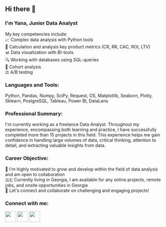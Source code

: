 ## Hi there 👋

### I'm Yana, Junior Data Analyst   

My key competencies include:    
📈 Сomplex data analysis with Python tools   
🔢 Calculation and analysis key product metrics (CR, RR, CAC, ROI, LTV)   
📊 Data visualization with BI-tools   
🔍 Working with databases using SQL-queries   
👥 Cohort analysis    
⚖️ A/B testing   

### Languages and Tools:   
Python, Pandas, Numpy, SciPy, Request, OS, Matplotlib, Seaborn, Plotly, Sklearn, PostgreSQL, Tableau, Power BI, DataLens   

### Professional Summary:
I'm currently working as a freelance Data Analyst. Throughout my experience, encompassing both learning and practice, I have successfully completed more than 15 projects in this field. This experience helps me gain confidence in handling large volumes of data, critical thinking, attention to detail, and extracting valuable insights from data. 

### Career Objective:  
🚀 I'm highly motivated to grow and develop within the field of data analysis and am open to collaboration   
🇬🇪 Currently living in Georgia, I am available for any online projects, remote jobs, and onsite opportunities in Georgia   
🤝 Let's connect and collaborate on challenging and engaging projects!     

### Connect with me:
<a href="https://www.linkedin.com/in/yana-shinkaryuk-4148a8252/"><img src="https://img.icons8.com/fluency/48/linkedin-circled.png" height="35"/></a> <a href="http://t.me/yana_shinkaryuk"><img src="https://img.icons8.com/fluency/48/telegram-app.png" height="35"/></a> <a href="https://www.facebook.com/profile.php?id=100087473226380&mibextid=9R9pXO"><img src="https://img.icons8.com/fluency/48/facebook-new.png" height="35"/></a>
